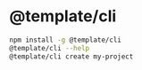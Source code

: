 # @template/cli

``` sh
npm install -g @template/cli
@template/cli --help
@template/cli create my-project
```

<!-- [Full Docs](https://cli.vuejs.org/) -->
